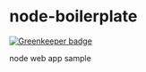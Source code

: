 node-boilerplate
================

[![Greenkeeper badge](https://badges.greenkeeper.io/atsumo/node-boilerplate.svg)](https://greenkeeper.io/)

node web app sample
